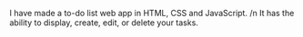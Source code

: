 I have made a to-do list web app in HTML, CSS and JavaScript. /n
It has the ability to display, create, edit, or delete your tasks.
